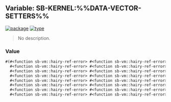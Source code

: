 ## Variable: SB-KERNEL:%%DATA-VECTOR-SETTERS%%
[![package](https://img.shields.io/badge/Package-SB--KERNEL-5f9ea0.svg?style=social&colorA=999999)](../) [![type](https://img.shields.io/badge/Type-Variable-5f9ea0.svg?style=social&colorA=999999)](../#variable) 

> No description.

### Value
```cl
#(#<function sb-vm::hairy-ref-error> #<function sb-vm::hairy-ref-error>
  #<function sb-vm::hairy-ref-error> #<function sb-vm::hairy-ref-error>
  #<function sb-vm::hairy-ref-error> #<function sb-vm::hairy-ref-error>
  #<function sb-vm::hairy-ref-error> #<function sb-vm::hairy-ref-error>
  #<function sb-vm::hairy-ref-error> #<function sb-vm::hairy-ref-error>
  #<function sb-vm::hairy-ref-error> #<function sb-vm::hairy-ref-error>
  #<function sb-vm::hairy-ref-error> #<function sb-vm::hairy-ref-error>
  #<function sb-vm::hairy-ref-error> #<function sb-vm::hairy-ref-error> ..)
```
